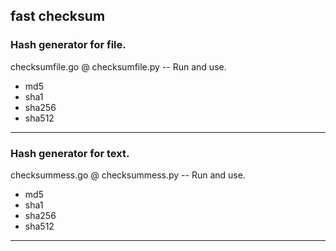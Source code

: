 **fast checksum**
------------------
### Hash generator for file. ###

checksumfile.go @ checksumfile.py -- Run and use.

- md5
- sha1
- sha256
- sha512
------------------

### Hash generator for text. ###

checksummess.go @ checksummess.py -- Run and use.

- md5
- sha1
- sha256
- sha512
------------------